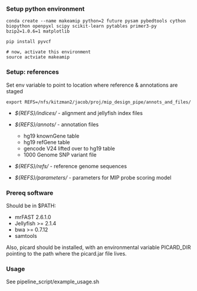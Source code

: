 ### Setup python environment

```
conda create --name makeamip python=2 future pysam pybedtools cython biopython openpyxl scipy scikit-learn pytables primer3-py bzip2=1.0.6=1 matplotlib

pip install pyvcf

# now, activate this environment
source actviate makeamip
```

### Setup: references

Set env variable to point to location where reference & annotations are staged
```
export REFS=/nfs/kitzman2/jacob/proj/mip_design_pipe/annots_and_files/

```
 
- *${REFS}/indices/* - alignment and jellyfish index files

- *${REFS}/annots/* - annotation files 
	- hg19 knownGene table
	- hg19 refGene table
	- gencode V24 lifted over to hg19 table
	- 1000 Genome SNP variant file

- *${REFS}/refs/* - reference genome sequences

- *${REFS}/parameters/* - parameters for MIP probe scoring model

### Prereq software

Should be in $PATH:
- mrFAST 2.6.1.0
- Jellyfish >= 2.1.4
- bwa >= 0.7.12
- samtools

Also, picard should be installed, with an environmental variable PICARD_DIR pointing to the path where the picard.jar file lives.

### Usage 
See pipeline_script/example_usage.sh